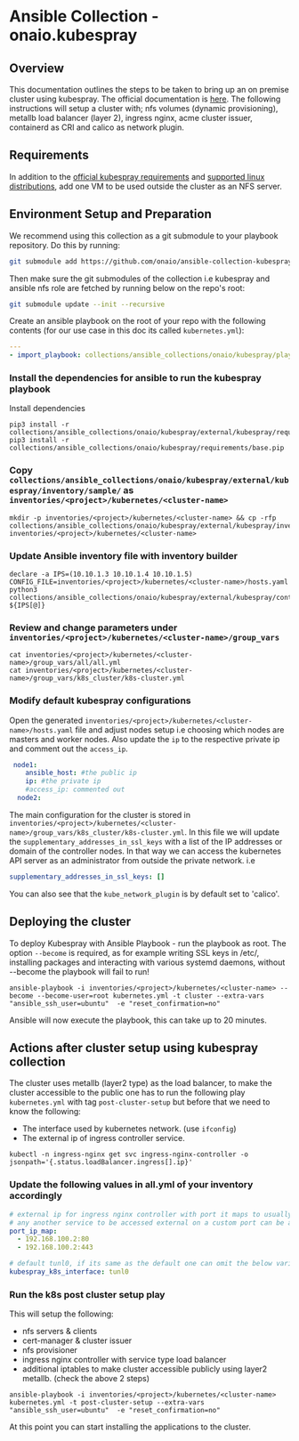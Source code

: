 # Ansible Collection - onaio.kubespray

## Overview

This documentation outlines the steps to be taken to bring up an on premise cluster using kubespray. The official documentation is [here](https://kubespray.io/#/). The following instructions will setup a cluster with; nfs volumes (dynamic provisioning), metallb load balancer (layer 2), ingress nginx, acme cluster issuer, containerd as CRI and calico as network plugin.

## Requirements

In addition to the [official kubespray requirements](https://github.com/kubernetes-sigs/kubespray#requirements) and [supported linux distributions](https://github.com/kubernetes-sigs/kubespray#supported-linux-distributions), add one VM to be used outside the cluster as an NFS server.

## Environment Setup and Preparation

We recommend using this collection as a git submodule to your playbook repository. Do this by running:

```sh
git submodule add https://github.com/onaio/ansible-collection-kubespray.git collections/ansible_collections/onaio/kubespray
```

Then make sure the git submodules of the collection i.e kubespray and ansible nfs role are fetched by running below on the repo's root:
```sh
git submodule update --init --recursive
```

Create an ansible playbook on the root of your repo with the following contents (for our use case in this doc its called `kubernetes.yml`):
```yml
---
- import_playbook: collections/ansible_collections/onaio/kubespray/playbooks/kubespray.yml
```

### Install the dependencies for ansible to run the kubespray playbook

Install dependencies

```shell
pip3 install -r collections/ansible_collections/onaio/kubespray/external/kubespray/requirements.txt
pip3 install -r collections/ansible_collections/onaio/kubespray/requirements/base.pip
```

### Copy `collections/ansible_collections/onaio/kubespray/external/kubespray/inventory/sample/` as `inventories/<project>/kubernetes/<cluster-name>`

```shell
mkdir -p inventories/<project>/kubernetes/<cluster-name> && cp -rfp collections/ansible_collections/onaio/kubespray/external/kubespray/inventory/sample/* inventories/<project>/kubernetes/<cluster-name>
```

### Update Ansible inventory file with inventory builder

```shell
declare -a IPS=(10.10.1.3 10.10.1.4 10.10.1.5)
CONFIG_FILE=inventories/<project>/kubernetes/<cluster-name>/hosts.yaml python3 collections/ansible_collections/onaio/kubespray/external/kubespray/contrib/inventory_builder/inventory.py ${IPS[@]}
```

### Review and change parameters under `inventories/<project>/kubernetes/<cluster-name>/group_vars`

```shell
cat inventories/<project>/kubernetes/<cluster-name>/group_vars/all/all.yml
cat inventories/<project>/kubernetes/<cluster-name>/group_vars/k8s_cluster/k8s-cluster.yml
```

### Modify default kubespray configurations

Open the generated `inventories/<project>/kubernetes/<cluster-name>/hosts.yaml` file and adjust nodes setup i.e choosing which nodes are masters and worker nodes. Also update the `ip` to the respective private ip and comment out the `access_ip`.

```yaml
 node1:
    ansible_host: #the public ip
    ip: #the private ip
    #access_ip: commented out
  node2:
```

The main configuration for the cluster is stored in `inventories/<project>/kubernetes/<cluster-name>/group_vars/k8s_cluster/k8s-cluster.yml`. In this file we will update the `supplementary_addresses_in_ssl_keys` with a list of the IP addresses or domain of the controller nodes. In that way we can access the kubernetes API server as an administrator from outside the private network.
i.e

```yaml
supplementary_addresses_in_ssl_keys: []
```

You can also see that the `kube_network_plugin` is by default set to 'calico'.

## Deploying the cluster

To deploy Kubespray with Ansible Playbook - run the playbook as root. The option `--become` is required, as for example writing SSL keys in /etc/, installing packages and interacting with various systemd daemons, without --become the playbook will fail to run!

```shell
ansible-playbook -i inventories/<project>/kubernetes/<cluster-name> --become --become-user=root kubernetes.yml -t cluster --extra-vars "ansible_ssh_user=ubuntu"  -e "reset_confirmation=no"
```

Ansible will now execute the playbook, this can take up to 20 minutes.

## Actions after cluster setup using kubespray collection

The cluster uses metallb (layer2 type) as the load balancer, to make the cluster accessible to the public one has to run the following play `kubernetes.yml` with tag `post-cluster-setup` but before that we need to know the following:

*   The interface used by kubernetes network. (use `ifconfig`)
*   The external ip of ingress controller service.

```shell
kubectl -n ingress-nginx get svc ingress-nginx-controller -o jsonpath='{.status.loadBalancer.ingress[].ip}'
```

### Update the following values in all.yml of your inventory accordingly

```yaml
# external ip for ingress nginx controller with port it maps to usually 80/443
# any another service to be accessed external on a custom port can be added here, provided it has an LoadBalancer service type.
port_ip_map:
  - 192.168.100.2:80
  - 192.168.100.2:443

# default tunl0, if its same as the default one can omit the below variable.
kubespray_k8s_interface: tunl0
```

### Run the k8s post cluster setup play

This will setup the following:

*   nfs servers & clients
*   cert-manager & cluster issuer
*   nfs provisioner
*   ingress nginx controller with service type load balancer
*   additional iptables to make cluster accessible publicly using layer2 metallb. (check the above 2 steps)

```shell
ansible-playbook -i inventories/<project>/kubernetes/<cluster-name> kubernetes.yml -t post-cluster-setup --extra-vars "ansible_ssh_user=ubuntu"  -e "reset_confirmation=no"
```

At this point you can start installing the applications to the cluster.
